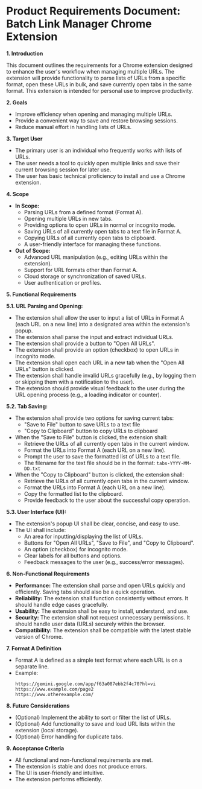 # Product Requirements Document: Batch Link Manager Chrome Extension

**1. Introduction**

This document outlines the requirements for a Chrome extension designed to enhance the user's workflow when managing multiple URLs. The extension will provide functionality to parse lists of URLs from a specific format, open these URLs in bulk, and save currently open tabs in the same format. This extension is intended for personal use to improve productivity.

**2. Goals**

- Improve efficiency when opening and managing multiple URLs.
- Provide a convenient way to save and restore browsing sessions.
- Reduce manual effort in handling lists of URLs.

**3. Target User**

- The primary user is an individual who frequently works with lists of URLs.
- The user needs a tool to quickly open multiple links and save their current browsing session for later use.
- The user has basic technical proficiency to install and use a Chrome extension.

**4. Scope**

- **In Scope:**
  - Parsing URLs from a defined format (Format A).
  - Opening multiple URLs in new tabs.
  - Providing options to open URLs in normal or incognito mode.
  - Saving URLs of all currently open tabs to a text file in Format A.
  - Copying URLs of all currently open tabs to clipboard.
  - A user-friendly interface for managing these functions.
- **Out of Scope:**
  - Advanced URL manipulation (e.g., editing URLs within the extension).
  - Support for URL formats other than Format A.
  - Cloud storage or synchronization of saved URLs.
  - User authentication or profiles.

**5. Functional Requirements**

**5.1. URL Parsing and Opening:**

- The extension shall allow the user to input a list of URLs in Format A (each URL on a new line) into a designated area within the extension's popup.
- The extension shall parse the input and extract individual URLs.
- The extension shall provide a button to "Open All URLs".
- The extension shall provide an option (checkbox) to open URLs in incognito mode.
- The extension shall open each URL in a new tab when the "Open All URLs" button is clicked.
- The extension shall handle invalid URLs gracefully (e.g., by logging them or skipping them with a notification to the user).
- The extension should provide visual feedback to the user during the URL opening process (e.g., a loading indicator or counter).

**5.2. Tab Saving:**

- The extension shall provide two options for saving current tabs:
  - "Save to File" button to save URLs to a text file
  - "Copy to Clipboard" button to copy URLs to clipboard
- When the "Save to File" button is clicked, the extension shall:
  - Retrieve the URLs of all currently open tabs in the current window.
  - Format the URLs into Format A (each URL on a new line).
  - Prompt the user to save the formatted list of URLs to a text file.
  - The filename for the text file should be in the format: `tabs-YYYY-MM-DD.txt`
- When the "Copy to Clipboard" button is clicked, the extension shall:
  - Retrieve the URLs of all currently open tabs in the current window.
  - Format the URLs into Format A (each URL on a new line).
  - Copy the formatted list to the clipboard.
  - Provide feedback to the user about the successful copy operation.

**5.3. User Interface (UI):**

- The extension's popup UI shall be clear, concise, and easy to use.
- The UI shall include:
  - An area for inputting/displaying the list of URLs.
  - Buttons for "Open All URLs", "Save to File", and "Copy to Clipboard".
  - An option (checkbox) for incognito mode.
  - Clear labels for all buttons and options.
  - Feedback messages to the user (e.g., success/error messages).

**6. Non-Functional Requirements**

- **Performance:** The extension shall parse and open URLs quickly and efficiently. Saving tabs should also be a quick operation.
- **Reliability:** The extension shall function consistently without errors. It should handle edge cases gracefully.
- **Usability:** The extension shall be easy to install, understand, and use.
- **Security:** The extension shall not request unnecessary permissions. It should handle user data (URLs) securely within the browser.
- **Compatibility:** The extension shall be compatible with the latest stable version of Chrome.

**7. Format A Definition**

- Format A is defined as a simple text format where each URL is on a separate line.
- Example:
  ```
  https://gemini.google.com/app/f63a087ebb2f4c70?hl=vi
  https://www.example.com/page2
  https://www.otherexample.com/
  ```

**8. Future Considerations**

- (Optional) Implement the ability to sort or filter the list of URLs.
- (Optional) Add functionality to save and load URL lists within the extension (local storage).
- (Optional) Error handling for duplicate tabs.

**9. Acceptance Criteria**

- All functional and non-functional requirements are met.
- The extension is stable and does not produce errors.
- The UI is user-friendly and intuitive.
- The extension performs efficiently.
